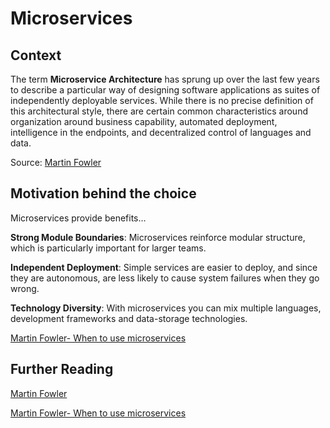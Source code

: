
# Microservices
## Context
The term **Microservice Architecture** has sprung up over the last few years to describe a particular way of designing software applications as suites of independently deployable services. While there is no precise definition of this architectural style, there are certain common characteristics around organization around business capability, automated deployment, intelligence in the endpoints, and decentralized control of languages and data. 

Source: [Martin Fowler](http://martinfowler.com/articles/microservices.html)

## Motivation behind the choice
Microservices provide benefits…

**Strong Module Boundaries**: Microservices reinforce modular structure, which is particularly important for larger teams.


**Independent Deployment**: Simple services are easier to deploy, and since they are autonomous, are less likely to cause system failures when they go wrong.


**Technology Diversity**: With microservices you can mix multiple languages, development frameworks and data-storage technologies.

[Martin Fowler- When to use microservices](http://martinfowler.com/microservices/#when)

## Further Reading
 [Martin Fowler](http://martinfowler.com/articles/microservices.html)
 
 [Martin Fowler- When to use microservices](http://martinfowler.com/microservices/#when)
